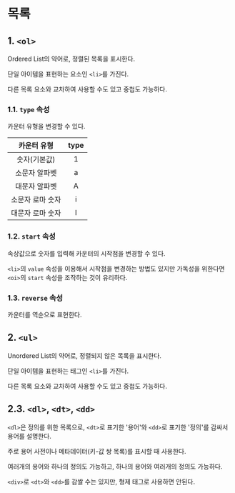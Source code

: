 # 목록

## 1. `<ol>`

Ordered List의 약어로, 정렬된 목록을 표시한다.

단일 아이템을 표현하는 요소인 `<li>`를 가진다.

다른 목록 요소와 교차하여 사용할 수도 있고 중첩도 가능하다.

### 1.1. `type` 속성

카운터 유형을 변경할 수 있다.

| **카운터 유형**  | **type** |
| :--------------: | :------: |
|   숫자(기본값)   |    1     |
|  소문자 알파벳   |    a     |
|  대문자 알파벳   |    A     |
| 소문자 로마 숫자 |    i     |
| 대문자 로마 숫자 |    I     |

### 1.2. `start` 속성

속상값으로 숫자를 입력해 카운터의 시작점을 변경할 수 있다.

`<li>`의 `value` 속성을 이용해서 시작점을 변경하는 방법도 있지만 가독성을 위한다면 `<oi>`의 `start` 속성을 조작하는 것이 유리하다.

### 1.3. `reverse` 속성

카운터를 역순으로 표현한다.

## 2. `<ul>`

Unordered List의 약어로, 정렬되지 않은 목록을 표시한다.

단일 아이템을 표현하는 태그인 `<li>`를 가진다.

다른 목록 요소와 교차하여 사용할 수도 있고 중첩도 가능하다.

## 2.3. `<dl>`, `<dt>`, `<dd>`

`<dl>`은 정의를 위한 목록으로, `<dt>`로 표기한 '용어'와 `<dd>`로 표기한 '정의'를 감싸서 용어를 설명한다.

주로 용어 사전이나 메타데이터(키-값 쌍 목록)를 표시할 때 사용한다.

여러개의 용어와 하나의 정의도 가능하고, 하나의 용어와 여러개의 정의도 가능하다.

`<div>`로 `<dt>`와 `<dd>`를 감쌀 수는 있지만, 형제 태그로 사용하면 안된다.
